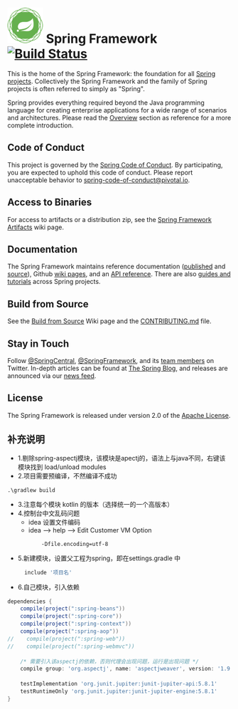# <img src="src/docs/asciidoc/images/spring-framework.png" width="80" height="80"> Spring Framework [![Build Status](https://build.spring.io/plugins/servlet/wittified/build-status/SPR-PUBM)](https://build.spring.io/browse/SPR)

This is the home of the Spring Framework: the foundation for all [Spring projects](https://spring.io/projects). Collectively the Spring Framework and the family of Spring projects is often referred to simply as "Spring". 

Spring provides everything required beyond the Java programming language for creating enterprise applications for a wide range of scenarios and architectures. Please read the [Overview](https://docs.spring.io/spring/docs/current/spring-framework-reference/overview.html#spring-introduction) section as reference for a more complete introduction.

## Code of Conduct

This project is governed by the [Spring Code of Conduct](CODE_OF_CONDUCT.adoc). By participating, you are expected to uphold this code of conduct. Please report unacceptable behavior to spring-code-of-conduct@pivotal.io.

## Access to Binaries

For access to artifacts or a distribution zip, see the [Spring Framework Artifacts](https://github.com/spring-projects/spring-framework/wiki/Spring-Framework-Artifacts) wiki page.

## Documentation

The Spring Framework maintains reference documentation ([published](https://docs.spring.io/spring-framework/docs/current/spring-framework-reference/) and [source](src/docs/asciidoc)), Github [wiki pages](https://github.com/spring-projects/spring-framework/wiki), and an
[API reference](https://docs.spring.io/spring-framework/docs/current/javadoc-api/). There are also [guides and tutorials](https://spring.io/guides) across Spring projects.

## Build from Source

See the [Build from Source](https://github.com/spring-projects/spring-framework/wiki/Build-from-Source) Wiki page and the [CONTRIBUTING.md](CONTRIBUTING.md) file.

## Stay in Touch

Follow [@SpringCentral](https://twitter.com/springcentral), [@SpringFramework](https://twitter.com/springframework), and its [team members](https://twitter.com/springframework/lists/team/members) on Twitter. In-depth articles can be found at [The Spring Blog](https://spring.io/blog/), and releases are announced via our [news feed](https://spring.io/blog/category/news).

## License

The Spring Framework is released under version 2.0 of the [Apache License](https://www.apache.org/licenses/LICENSE-2.0).

## 补充说明
* 1.剔除spring-aspectj模块，该模块是apectj的，语法上与java不同，右键该模块找到 load/unload modules
* 2.项目需要预编译，不然编译不成功
```shell
.\gradlew build
```
* 3.注意每个模块 kotlin 的版本（选择统一的一个高版本）
* 4.控制台中文乱码问题
  * idea 设置文件编码
  * idea --> help --> Edit Customer VM Option
    ```properties
        -Dfile.encoding=utf-8
    ```
* 5.新建模块，设置父工程为spring，即在settings.gradle 中
  ```groovy
    include '项目名'
  ```
* 6.自己模块，引入依赖
```groovy
dependencies {
    compile(project(":spring-beans"))
    compile(project(":spring-core"))
    compile(project(":spring-context"))
    compile(project(":spring-aop"))
//    compile(project(":spring-web"))
//    compile(project(":spring-webmvc"))

    /* 需要引入该aspectj的依赖，否则代理会出现问题，运行是出现问题 */
    compile group: 'org.aspectj', name: 'aspectjweaver', version: '1.9.4'

    testImplementation 'org.junit.jupiter:junit-jupiter-api:5.8.1'
    testRuntimeOnly 'org.junit.jupiter:junit-jupiter-engine:5.8.1'
}
```
